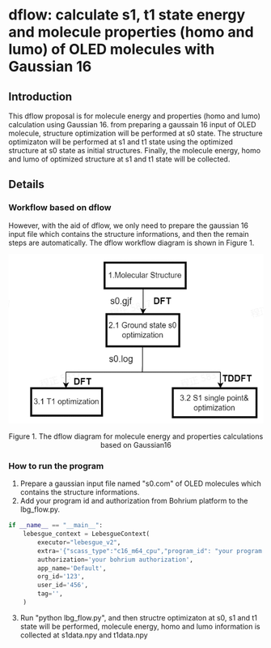 # dflow: calculate s1, t1 state energy and molecule properties (homo and lumo) of OLED molecules with Gaussian 16

## Introduction
This dflow proposal is for molecule energy and properties (homo and lumo) calculation using Gaussian 16. from preparing a gaussain 16 input of OLED molecule, structure optimization will be performed at s0 state. The structure optimizaton will be performed at s1 and t1 state using the optimized structure at s0 state as initial structures. Finally, the molecule energy, homo and lumo of optimized structure at s1 and t1 state will be collected.   

## Details


### Workflow based on dflow
However, with the aid of dflow, we only need to prepare the gaussian 16 input file which contains the structure informations, and then the remain steps are automatically. The dflow workflow diagram is shown in Figure 1.

![alt 文字](./pics/dflow_diagram.jpg)
<center> Figure 1. The dflow diagram for molecule energy and properties calculations based on Gaussian16</center>

### How to run the program
1. Prepare a gaussian input file named "s0.com" of OLED molecules which contains the structure informations.
2. Add your program id and authorization from Bohrium platform to the lbg_flow.py.  

```python
if __name__ == "__main__":
    lebesgue_context = LebesgueContext(
        executor="lebesgue_v2",
        extra='{"scass_type":"c16_m64_cpu","program_id": "your program id"}',
        authorization='your bohrium authorization',
        app_name='Default',
        org_id='123',
        user_id='456',
        tag='',
    )
```
 
 3. Run "python lbg_flow.py", and then structre optimizaton at s0, s1 and t1 state will be performed, molecule energy, homo and lumo information is collected at s1data.npy and t1data.npy 
